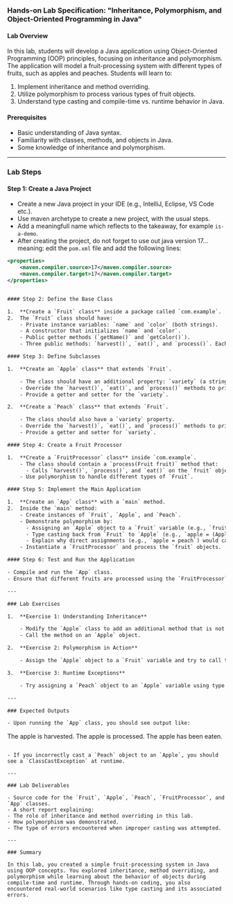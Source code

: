 ### Hands-on Lab Specification: "Inheritance, Polymorphism, and Object-Oriented Programming in Java"

#### Lab Overview

In this lab, students will develop a Java application using Object-Oriented Programming (OOP) principles, focusing on inheritance and polymorphism. The application will model a fruit-processing system with different types of fruits, such as apples and peaches. Students will learn to:

1.  Implement inheritance and method overriding.
2.  Utilize polymorphism to process various types of fruit objects.
3.  Understand type casting and compile-time vs. runtime behavior in Java.

#### Prerequisites

- Basic understanding of Java syntax.
- Familiarity with classes, methods, and objects in Java.
- Some knowledge of inheritance and polymorphism.

---

### Lab Steps

#### Step 1: Create a Java Project

- Create a new Java project in your IDE (e.g., IntelliJ, Eclipse, VS Code etc.).
- Use maven archetype to create a new project, with the usual steps.
- Add a meaningfull name which reflects to the takeaway, for example `is-a-demo`.
- After creating the project, do not forget to use out java version 17... meaning: edit the `pom.xml` file and add the following lines:

```xml
<properties>
    <maven.compiler.source>17</maven.compiler.source>
    <maven.compiler.target>17</maven.compiler.target>
</properties>


#### Step 2: Define the Base Class

1.  **Create a `Fruit` class** inside a package called `com.example`.
2.  The `Fruit` class should have:
    - Private instance variables: `name` and `color` (both strings).
    - A constructor that initializes `name` and `color`.
    - Public getter methods (`getName()` and `getColor()`).
    - Three public methods: `harvest()`, `eat()`, and `process()`. Each method should print a statement indicating the action (e.g., `"The fruit is harvested."`).

#### Step 3: Define Subclasses

1.  **Create an `Apple` class** that extends `Fruit`.

    - The class should have an additional property: `variety` (a string).
    - Override the `harvest()`, `eat()`, and `process()` methods to print specific messages for apples (e.g., `"The apple is harvested."`).
    - Provide a getter and setter for the `variety`.

2.  **Create a `Peach` class** that extends `Fruit`.

    - The class should also have a `variety` property.
    - Override the `harvest()`, `eat()`, and `process()` methods to print specific messages for peaches (e.g., `"The peach is harvested."`).
    - Provide a getter and setter for `variety`.

#### Step 4: Create a Fruit Processor

1.  **Create a `FruitProcessor` class** inside `com.example`.
    - The class should contain a `process(Fruit fruit)` method that:
      - Calls `harvest()`, `process()`, and `eat()` on the `fruit` object.
    - Use polymorphism to handle different types of `Fruit`.

#### Step 5: Implement the Main Application

1.  **Create an `App` class** with a `main` method.
2.  Inside the `main` method:
    - Create instances of `Fruit`, `Apple`, and `Peach`.
    - Demonstrate polymorphism by:
      - Assigning an `Apple` object to a `Fruit` variable (e.g., `fruit = apple`).
      - Type casting back from `Fruit` to `Apple` (e.g., `apple = (Apple) fruit`).
      - Explain why direct assignments (e.g., `apple = peach`) would cause compile-time errors.
    - Instantiate a `FruitProcessor` and process the `fruit` objects.

#### Step 6: Test and Run the Application

- Compile and run the `App` class.
- Ensure that different fruits are processed using the `FruitProcessor`, and the correct method overrides are demonstrated.

---

### Lab Exercises

1.  **Exercise 1: Understanding Inheritance**

    - Modify the `Apple` class to add an additional method that is not available in the `Fruit` superclass.
    - Call the method on an `Apple` object.

2.  **Exercise 2: Polymorphism in Action**

    - Assign the `Apple` object to a `Fruit` variable and try to call the specific method added in Exercise 1. Explain why it does not work and how you can resolve it using casting.

3.  **Exercise 3: Runtime Exceptions**

    - Try assigning a `Peach` object to an `Apple` variable using type casting. Observe what happens when you run the application and explain the cause of the runtime error.

---

### Expected Outputs

- Upon running the `App` class, you should see output like:

```

The apple is harvested.
The apple is processed.
The apple has been eaten.

```

- If you incorrectly cast a `Peach` object to an `Apple`, you should see a `ClassCastException` at runtime.

---

### Lab Deliverables

- Source code for the `Fruit`, `Apple`, `Peach`, `FruitProcessor`, and `App` classes.
- A short report explaining:
- The role of inheritance and method overriding in this lab.
- How polymorphism was demonstrated.
- The type of errors encountered when improper casting was attempted.

---

### Summary

In this lab, you created a simple fruit-processing system in Java using OOP concepts. You explored inheritance, method overriding, and polymorphism while learning about the behavior of objects during compile-time and runtime. Through hands-on coding, you also encountered real-world scenarios like type casting and its associated errors.
```
